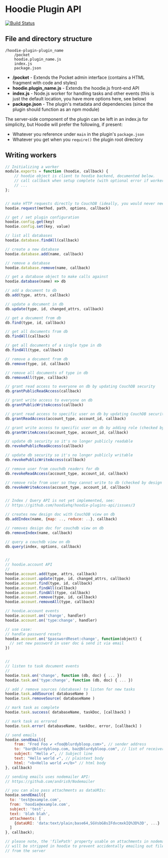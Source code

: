 # Hoodie Plugin API
[![Build Status](https://travis-ci.org/hoodiehq/hoodie-plugins-api.svg)](https://travis-ci.org/hoodiehq/hoodie-plugins-api)

## File and directory structure

```
/hoodie-plugin-plugin_name
    /pocket
    hoodie.plugin_name.js
    index.js
    package.json
```

* __/pocket__ - Extends the Pocket admin interface (contains a HTML fragment with code and styles)
* __hoodie.plugin_name.js__ - Extends the hoodie.js front-end API
* __index.js__ - Node.js worker for handling tasks and other events (this is just the default location, you have more options here, see below)
* __package.json__ - The plugin's metadata and dependencies (since the plugin should function as an npm module)

The server-side component of the plugin can be left in an index.js for simplicity, but Hoodie will prefer the following, if present:
* Whatever you reference under `main` in the plugin's `package.json`
* Whatever you get when you `require()` the plugin root directory

## Writing workers

```javascript
// Initializing a worker
module.exports = function (hoodie, callback) {
    // hoodie object is client to hoodie backend, documented below.
    // call callback when setup complete (with optional error if worker failed to initialize).
    // ...
};


// make HTTP requests directly to CouchDB (ideally, you would never need to use this)
hoodie.request(method, path, options, callback)

// get / set plugin configuration
hoodie.config.get(key)
hoodie.config.set(key, value)

// list all databases
hoodie.database.findAll(callback)

// create a new database
hoodie.database.add(name, callback)

// remove a database
hoodie.database.remove(name, callback)

// get a database object to make calls against
hoodie.database(name) => db

// add a document to db
db.add(type, attrs, callback)

// update a document in db
db.update(type, id, changed_attrs, callback)

// get a document from db
db.find(type, id, callback)

// get all documents from db
db.findAll(callback)

// get all documents of a single type in db
db.findAll(type, callback)

// remove a document from db
db.remove(type, id, callback)

// remove all documents of type in db
db.removeAll(type, callback)

// grant read access to everyone on db by updating CouchDB security
db.grantPublicReadAccess(callback)

// grant write access to everyone on db
db.grantPublicWriteAccess(callback)

// grant read access to specific user on db by updating CouchDB security
db.grantReadAccess(account_type, account_id, callback)

// grant write access to specific user on db by adding role (checked by design doc in db)
db.grantWriteAccess(account_type, account_id, callback)

// update db security so it's no longer publicly readable
db.revokePublicReadAccess(callback)

// update db security so it's no longer publicly writable
db.revokePublicWriteAccess(callback)

// remove user from couchdb readers for db
db.revokeReadAccess(account_type, account_id, callback)

// remove role from user so they cannot write to db (checked by design doc)
db.revokeWriteAccess(account_type, account_id, callback)


// Index / Query API is not yet implemented, see:
// https://github.com/hoodiehq/hoodie-plugins-api/issues/3

// creates new design doc with CouchDB view on db
db.addIndex(name, {map: .., reduce: ..}, callback)

// removes design doc for couchdb view on db
db.removeIndex(name, callback)

// query a couchdb view on db
db.query(index, options, callback)


//
// hoodie.account API
//
hoodie.account.add(type, attrs, callback)
hoodie.account.update(type, id, changed_attrs, callback)
hoodie.account.find(type, id, callback)
hoodie.account.findAll(callback)
hoodie.account.findAll(type, callback)
hoodie.account.remove(type, id, callback)
hoodie.account.removeAll(type, callback)

// hoodie.account events
hoodie.account.on('change', handler)
hoodie.account.on('type:change', handler)

// use case: 
// handle password resets
hoodie.account.on('$passwordReset:change', function(object) {
  // set new password in user doc & send it via email
})


//
// listen to task document events
//
hoodie.task.on('change', function (db, doc) { ... })
hoodie.task.on('type:change', function (db, doc) { ... })

// add / remove sources (database) to listen for new tasks
hoodie.task.addSource( databaseName )
hoodie.task.removeSource( databaseName )

// mark task as complete
hoodie.task.success( databaseName, taskDoc, [callback] )

// mark task as errored
hoodie.task.error( databaseName, taskDoc, error, [callback] )

// send emails
hoodie.sendEmail({
    from: "Fred Foo ✔ <foo@blurdybloop.com>", // sender address
    to: "bar@blurdybloop.com, baz@blurdybloop.com", // list of receivers
    subject: "Hello ✔", // Subject line
    text: "Hello world ✔", // plaintext body
    html: "<b>Hello world ✔</b>" // html body
}, callback)

// sending emails uses nodemailer API:
// https://github.com/andris9/Nodemailer

// you can also pass attachments as dataURIs:
hoodie.sendEmail({
  to: 'test@example.com',
  from: 'hoodie@example.com',
  subject: 'test',
  text: 'blah blah',
  attachments: [
    {dataURI: 'data:text/plain;base64,SGVsbG8sIFdvcmxkIQ%3D%3D', ...}
  ]
}, callback);

// please note, the 'filePath' property usable on attachments in nodemail
// will be stripped in hoodie to prevent accidentally emailing out files
// from the server
```
